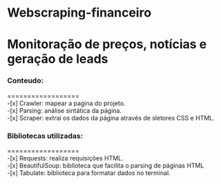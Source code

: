 # Webscraping-financeiro
 <h1 aling= 'center'>Monitoração de preços, notícias e geração de leads</h1>


### Conteudo:
==================<br>
    -[x] Crawler: mapear a pagina do projeto.<br>
    -[x] Parsing: análise sintática da página.<br>
    -[x] Scraper: extrai os dados da página através de sletores CSS e HTML.
    
### Bibliotecas utilizadas:
==================<br>
    -[x] Requests: realiza requisições HTML.<br>
    -[x] BeautifulSoup: biblioteca que facilita o parsing de páginas HTML<br>
    -[x] Tabulate: biblioteca para formatar dados no terminal.
    
  
